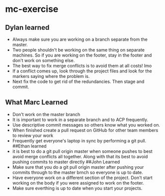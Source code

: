 # mc-exercise
## Dylan learned
- Always make sure you are working on a branch separate from the master. 
- Two people shouldn't be working on the same thing on separate machines. So if you are working on the footer, stay in the footer and don't work on something else.
- The best way to fix merge conflicts is to avoid them at all costs! Imo
- If a conflict comes up, look through the project files and look for the markers saying where the problem is.
-  Next fix the code to get rid of the redundancies. Then stage and commit.
## What Marc Learned
- Don't work on the master branch
- It is important to work in a separate branch and to ACP frequently. 
- Use descriptive commit messages so others know what you worked on.
- When finished create a pull request on GitHub for other team members to review your work
- Frequently get everyone's laptop in sync by performing a git pull.
##Ethan learned
- it is best to do a git pull origin master when someone pushes to best avoid merge conflicts all together. Along with that its best to avoid pushing commits to master directly
##John Learned
- Make sure that you do a git pull origin master after pushing your commits through to the master brnch so everyone is up to date.
- Have everyone work on a different section of the project. Don't start working on the body if you were assigned to work on the footer. 
- Make sure everthing is up to date when you start your projects.

